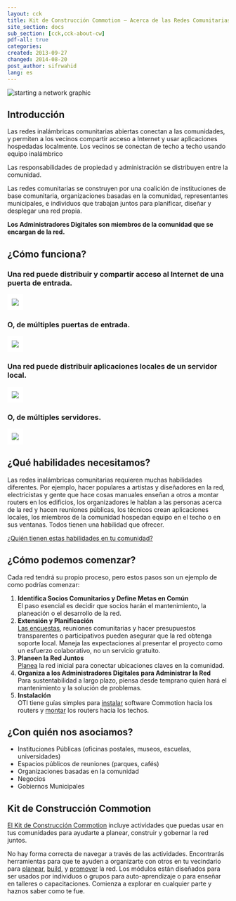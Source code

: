 ```yaml
---
layout: cck
title: Kit de Construcción Commotion – Acerca de las Redes Comunitarias
site_section: docs
sub_section: [cck,cck-about-cw]
pdf-all: true
categories:
created: 2013-09-27
changed: 2014-08-20
post_author: sifrwahid
lang: es
---
```


<p><img src="/files/get-started-starting-network.png" class="img-responsive" alt="starting a network graphic" /></p>

<section>
<h2>Introducción</h2>

<p>Las redes inalámbricas comunitarias abiertas conectan a las comunidades, y permiten a los vecinos compartir acceso a Internet y usar aplicaciones hospedadas localmente. Los vecinos se conectan de techo a techo usando equipo inalámbrico </p>

<p>Las responsabilidades de propiedad y administración se distribuyen entre la comunidad.<p>

<p>Las redes comunitarias se construyen por una coalición de instituciones de base comunitaria, organizaciones basadas en la comunidad, representantes municipales, e individuos que trabajan juntos para planificar, diseñar y desplegar una red propia.  </p>

<p><strong>Los Administradores Digitales son miembros de la comunidad que se encargan de la red.</strong></p>

</section>

<section>
<h2>¿Cómo funciona?</h2>

<h3>Una red puede distribuir y compartir acceso al Internet de una puerta de entrada.</h3>

<p><img src="/files/cck/about-community-wireless/one-gateway.png" class="img-responsive" style="background-color:white; padding:10px;"></p>

<h3>O, de múltiples puertas de entrada.</h3>

<p><img src="/files/cck/about-community-wireless/multi-gateways.png" class="img-responsive" style="background-color:white; padding:10px;"></p>

<h3>Una red puede distribuir aplicaciones locales de un servidor local.</h3>

<p><img src="/files/cck/about-community-wireless/one-server.png" class="img-responsive" style="background-color:white; padding:10px;"></p>

<h3>O, de múltiples servidores.</h3>

<p><img src="/files/cck/about-community-wireless/multi-servers.png" class="img-responsive" style="background-color:white; padding:10px;"></p>

</section>

<section>
<h2>¿Qué habilidades necesitamos?</h2>
<p>Las redes inalámbricas comunitarias requieren muchas habilidades diferentes. Por ejemplo, hacer populares a artistas y diseñadores en la red, electricistas y gente que hace cosas manuales enseñan a  otros a montar routers en los edificios, los organizadores le hablan a las personas acerca de la red y hacen reuniones públicas, los técnicos crean aplicaciones locales, los miembros de la comunidad hospedan equipo en el techo o en sus ventanas. Todos tienen una habilidad que ofrecer. </p>

<p><a href="/docs/cck/planning/identify-neighborhood-skills">¿Quién tienen estas habilidades en tu comunidad?</a></p>
</section>

<section>
<h2>¿Cómo podemos comenzar?</h2>
<p>Cada red tendrá su propio proceso, pero estos pasos son un ejemplo de como podrías comenzar:
<ol>
  <li><strong>Identifica Socios Comunitarios y Define Metas en Común</strong><br />
  El paso esencial es decidir que socios harán el mantenimiento, la planeación o el desarrollo de la red.</li>
  <li><strong>Extensión y Planificación</strong><br />
  <a href="/docs/cck/planning/survey-your-neighbors" style="font-weight:normal">Las encuestas</a>, reuniones comunitarias y hacer presupuestos transparentes o participativos pueden asegurar que la red obtenga soporte local. Maneja las expectaciones al presentar el proyecto como un esfuerzo colaborativo, no un servicio gratuito.</li>
  <li><strong>Planeen la Red Juntos</strong><br />
  <a href="/docs/cck/planning/design-your-network-every-network-tells-story" style="font-weight:normal">Planea</a> la red inicial para conectar ubicaciones claves en la comunidad.</li>
  <li><strong>Organiza a los Administradores Digitales para Administrar la Red</strong><br />
  Para sustentabilidad a largo plazo, piensa desde temprano quien hará el mantenimiento y la solución de problemas.</li>
  <li><strong>Instalación</strong><br />
  OTI tiene guías simples para <a href="/docs/cck/installing-configuring" style="font-weight:normal">instalar</a> software Commotion hacia los routers y <a href="/docs/cck/building-mounting" style="font-weight:normal">montar</a> los routers hacia los techos.
</li>
</ol>
</p>
</section>
<section>
<h2>¿Con quién nos asociamos?</h2>
<ul>
  <li>Instituciones Públicas (oficinas postales, museos, escuelas, universidades)</li>
  <li>Espacios públicos de reuniones (parques, cafés)</li>
  <li>Organizaciones basadas en la comunidad</li>
  <li>Negocios</li>
  <li>Gobiernos Municipales</li>
</ul>
</section>

<section>
<h2>Kit de Construcción Commotion</h2>
<p><a href="/docs/cck">El Kit de Construcción Commotion</a> incluye actividades que puedas usar en tus comunidades para ayudarte a planear, construir y gobernar la red juntos.</p>

<p>No hay forma correcta de navegar a través de las actividades. Encontrarás herramientas para que te ayuden a organizarte con otros en tu vecindario para <a href="/docs/cck/planning">planear</a>, <a href="/docs/cck/building-mounting">build</a>, y <a href="/docs/cck/planning/get-word-out-flyer-design">promover</a> la red. Los módulos están diseñados para ser usados por individuos o grupos para auto-aprendizaje o para enseñar en talleres o capacitaciones. Comienza a explorar en cualquier parte y haznos saber como te fue.</p>
</section>
